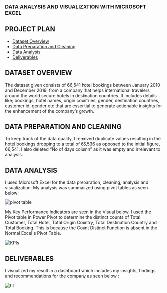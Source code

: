 ### DATA ANALYSIS AND VISUALIZATION WITH MICROSOFT EXCEL

## PROJECT PLAN
- [Dataset Overview](#dataset-overview)
- [Data Preparation and Cleaning](#data-preparation-and-cleaning)
- [Data Analysis](#data-analysis)
- [Deliverables](#deliverables)

## DATASET OVERVIEW

The dataset given consists of 66,541 hotel bookings between January 2010 and December 2019, from a company that helps international travelers around the world secure hotels in destination countries. It includes details like; bookings, hotel names, origin countries, gender, destination countries, customer id, gender etc that are essential to generate actionable insights for the enhancement of the company’s growth.

## DATA PREPARATION AND CLEANING 

To keep track of the data quality, I removed duplicate values resulting in the hotel bookings dropping to a total of 66,536 as opposed to the initial figure, 66,541.
I also deleted “No of days column” as it was empty and irrelevant to analysis. 

## DATA ANALYSIS 

I used Microsoft Excel for the data preparation, cleaning, analysis and visualization. My analysis was summarized using pivot tables as seen below:

![pivot table](https://github.com/Gustarh/Data-Analysis-and-Visualization-with-Microsoft-Excel/assets/142215382/ac1f4512-dc6b-45f3-b83a-1f1e21925fed)

My Key Performance Indicators are seen in the Visual below. I used the Pivot table in Power Pivot to determine the distinct counts of Total Customer, Total Hotel, Total Origin Country, Total Destination Country and Total Booking. This is because the Count Distinct Function is absent in the Normal Excel's Pivot Table.

![KPIs](https://github.com/Gustarh/Data-Analysis-and-Visualization-with-Microsoft-Excel/assets/142215382/5a97f764-cfcd-435a-aea1-1870ec8b180b)



## DELIVERABLES 

I visualized my result in a dashboard which includes my insights, findings and recommendations for the company as seen below :

![ht](https://github.com/Gustarh/Data-Analysis-and-Visualization-with-Microsoft-Excel/assets/142215382/231f6991-5a12-4370-a884-73aa3b9b4af4)







